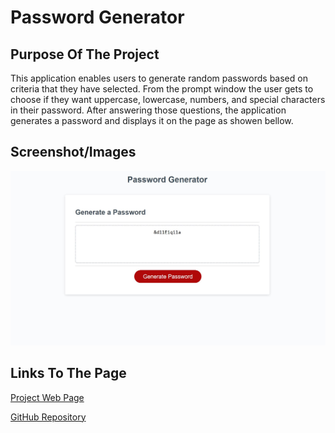 # **Password Generator**

## **Purpose Of The Project**

This application enables users to generate random passwords based on criteria that they have selected. From the prompt window the user gets to choose if they want uppercase, lowercase, numbers, and special characters in their password. After answering those questions, the application generates a password and displays it on the page as showen bellow.

## **Screenshot/Images**

![Webpage Screenshot](./assets/images/password-generator.JPG)


## **Links To The Page**

[Project Web Page]( https://ettad.github.io/password-generator/)

[GitHub Repository](https://github.com/ettad/password-generator.git)


